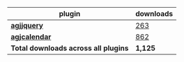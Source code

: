 plugin|downloads
------|----------
[**agjjquery**](https://www.npmjs.com/package/agjjquery)|[263](https://www.npmjs.com/package/agjjquery)
[**agjcalendar**](https://www.npmjs.com/package/agjcalendar)|[862](https://www.npmjs.com/package/agjcalendar)
**Total downloads across all plugins**|**1,125**
